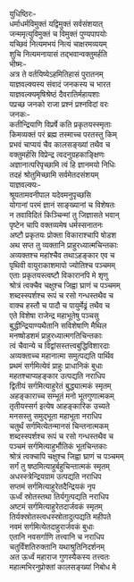 युधिष्ठिरः-   
धर्माधर्मविमुक्तं यद्विमुक्तं सर्वसंशयात्  
जन्ममृत्युविमुक्तं च विमुक्तं पुण्यपापयोः  
यच्छिवं नित्यमभयं नित्यं चाक्षरमव्ययम्  
शुचि नित्यमनायासं तद्भवान्वक्तुमर्हति  
भीष्मः-   
अत्र ते वर्तयिष्येऽहमितिहासं पुरातनम्  
याज्ञवल्क्यस्य संवादं जनकस्य च भारत  
याज्ञवल्क्यमृषिश्रेष्ठं दैवरातिर्महायशाः  
पप्रच्छ जनको राजा प्रश्नं प्रश्नविदां वरः  
जनकः-   
कतीन्द्रियाणि विप्रर्षे कति प्रकृतयस्स्मृताः  
किमव्यक्तं परं ब्रह्म तस्माच्च परतस्तु किम्  
प्रभवं चाप्ययं चैव कालसङ्ख्यां तथैव च  
वक्तुमर्हसि विप्रेन्द्र त्वदनुग्रहकाङ्क्षिणः  
अज्ञानात्परिपृच्छामि त्वं हि ज्ञानमयो निधिः  
तदहं श्रोतुमिच्छामि सर्वमेतदसंशयम्  
याज्ञवल्क्यः-   
श्रूयतामवनीपाल यदेवमनुपृच्छसि  
योगानां परमं ज्ञानं साङ्ख्यानां च विशेषतः  
न तवाविदितं किञ्चिन्मां तु जिज्ञासते भवान्  
पृष्टेन चापि वक्तव्यमेष धर्मस्सनातनः  
अष्टौ प्रकृतयः प्रोक्ता विकाराश्चापि षोडश  
अथ सप्त तु व्यक्तानि प्राहुरध्यात्मचिन्तकाः  
अव्यक्तश्च महांश्चैव तथाऽहङ्कार एव च  
पृथिवी वायुराकाशमापो ज्योतिश्च पञ्चमम्  
एताः प्रकृतयस्त्वष्टौ विकारानपि मे शृणु  
श्रोत्रं त्वक्चैव चक्षुश्च जिह्वा घ्राणं च पञ्चमम्  
शब्दस्स्पर्शश्च रूपं च रसो गन्धस्तथैव च  
वाक्च हस्तौ च पादौ च पायुर्मेढ्रं तथैव च  
एते विशेषा राजेन्द्र महाभूतेषु पञ्चसु  
बुद्धीन्द्रियाण्यथैतानि सविशेषाणि मैथिल  
मनष्षोडशमं प्राहुरध्यात्मगतिचिन्तकाः  
त्वं चैवान्ये च विद्वांसस्तत्त्वबुद्धिविशारदाः  
अव्यक्ताच्च महानात्मा समुत्पद्यति पार्थिव  
प्रथमं सर्गमित्येवं प्राहुः प्राधानिकं बुधाः  
महतश्चाप्यहङ्कार उत्पद्यति नराधिप  
द्वितीयं सर्गमित्याहुरेतं बुद्ध्यात्मकं स्मृतम्  
अहङ्काराच्च सम्भूतं मनो भूतगुणात्मकम्  
तृतीयस्सर्ग इत्येष आहङ्कारिक उच्यते  
मनसस्तु समुद्भूता महाभूता नराधिप  
चतुर्थं सर्गमित्येतन्मानसं चिन्तनात्मकम्  
शब्दस्स्पर्शश्च रूपं च रसो गन्धस्तथैव च  
पञ्चमं सर्गमित्याहुर्भौतिकं भूतचिन्तकाः  
श्रोत्रं त्वक्चापि चक्षुश्च जिह्वा घ्राणं च पञ्चमम्  
सर्गं तु षष्ठमित्याहुर्बहुचिन्तात्मकं स्मृतम्  
अधस्स्त्रेन्द्रियग्राम उत्पद्यति नराधिप  
सप्तमं सर्गमित्याहुरेतदैन्द्रियकं नृप  
ऊर्ध्वं स्रोतस्तथा तिर्यगुत्पद्यति नराधिप  
अष्टमं सर्गमित्याहुरेतदार्जवकं स्मृतम्  
तिर्यक्स्रोतस्त्वधस्स्रोतादुत्पद्यति महीपते  
नवमं सर्गमित्येतदाहुरार्जवकं बुधाः  
एतानि नवसर्गाणि तत्त्वानि च नराधिप  
चतुर्विंशतिरुक्तानि यथाश्रुतिनिदर्शनम्  
अत ऊर्ध्वं महाराज गुणस्यैकस्य तत्त्वतः  
महात्मभिरनुप्रोक्तां कालसङ्ख्यां निबोध मे   
